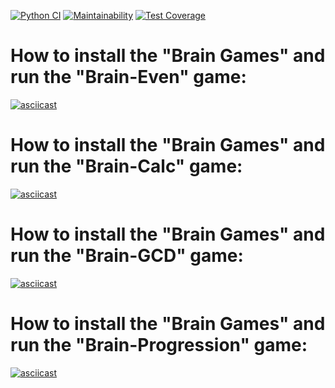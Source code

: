[![Python CI](https://github.com/agmrv/python-project-lvl1/workflows/Python%20CI/badge.svg)](https://github.com/agmrv/python-project-lvl1/actions)
[![Maintainability](https://api.codeclimate.com/v1/badges/a99a88d28ad37a79dbf6/maintainability)](https://codeclimate.com/github/codeclimate/codeclimate/maintainability)
[![Test Coverage](https://api.codeclimate.com/v1/badges/a99a88d28ad37a79dbf6/test_coverage)](https://codeclimate.com/github/codeclimate/codeclimate/test_coverage)

# How to install the "Brain Games" and run the "Brain-Even" game:
[![asciicast](https://asciinema.org/a/Vpqpuybx8aBbJFYc1YljEGiCN.svg)](https://asciinema.org/a/Vpqpuybx8aBbJFYc1YljEGiCN)
# How to install the "Brain Games" and run the "Brain-Calc" game:
[![asciicast](https://asciinema.org/a/Jj4QIPl11QiKxqwwVKsEuU3KO.svg)](https://asciinema.org/a/Jj4QIPl11QiKxqwwVKsEuU3KO)
# How to install the "Brain Games" and run the "Brain-GCD" game:
[![asciicast](https://asciinema.org/a/7Mqm9jxTYIABXRmChgZsvHu6p.svg)](https://asciinema.org/a/7Mqm9jxTYIABXRmChgZsvHu6p)
# How to install the "Brain Games" and run the "Brain-Progression" game:
[![asciicast](https://asciinema.org/a/TttvIucfG7cAlso6o1txDMFBF.svg)](https://asciinema.org/a/TttvIucfG7cAlso6o1txDMFBF)

